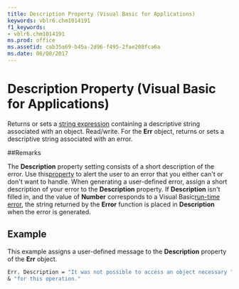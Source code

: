 ```yaml
---
title: Description Property (Visual Basic for Applications)
keywords: vblr6.chm1014191
f1_keywords:
- vblr6.chm1014191
ms.prod: office
ms.assetid: cab35a69-b45a-2d96-f495-2fae208fca6a
ms.date: 06/08/2017
---
```



# Description Property (Visual Basic for Applications)



Returns or sets a [string expression](../../Glossary/vbe-glossary.md) containing a descriptive string associated with an object. Read/write.
For the  **Err** object, returns or sets a descriptive string associated with an error.

##Remarks

The  **Description** property setting consists of a short description of the error. Use this[property](../../Glossary/vbe-glossary.md) to alert the user to an error that you either can't or don't want to handle. When generating a user-defined error, assign a short description of your error to the **Description** property. If **Description** isn't filled in, and the value of **Number** corresponds to a Visual Basic[run-time error](../../Glossary/vbe-glossary.md), the string returned by the  **Error** function is placed in **Description** when the error is generated.

## Example

This example assigns a user-defined message to the  **Description** property of the **Err** object.


```vb
Err. Description = "It was not possible to access an object necessary " _
& "for this operation."

```


